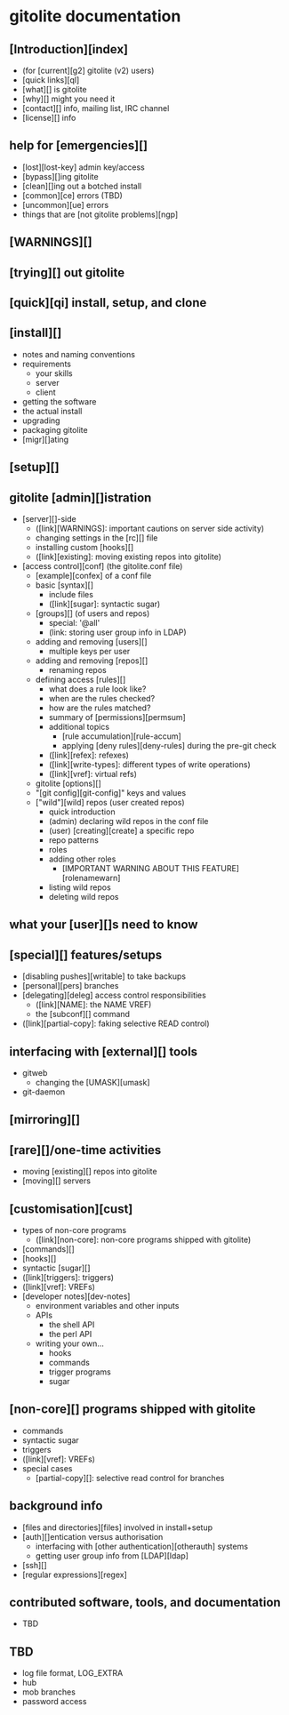 # gitolite documentation

## [Introduction][index]

  * (for [current][g2] gitolite (v2) users)
  * [quick links][ql]
  * [what][] is gitolite
  * [why][] might you need it
  * [contact][] info, mailing list, IRC channel
  * [license][] info

## help for [emergencies][]

  * [lost][lost-key] admin key/access
  * [bypass][]ing gitolite
  * [clean][]ing out a botched install
  * [common][ce] errors (TBD)
  * [uncommon][ue] errors
  * things that are [not gitolite problems][ngp]

## [WARNINGS][]


## [trying][] out gitolite


## [quick][qi] install, setup, and clone


## [install][]

  * notes and naming conventions
  * requirements
      * your skills
      * server
      * client
  * getting the software
  * the actual install
  * upgrading
  * packaging gitolite
  * [migr][]ating

## [setup][]


## gitolite [admin][]istration

  * [server][]-side
      * ([link][WARNINGS]: important cautions on server side activity)
      * changing settings in the [rc][] file
      * installing custom [hooks][]
      * ([link][existing]: moving existing repos into gitolite)
  * [access control][conf] (the gitolite.conf file)
      * [example][confex] of a conf file
      * basic [syntax][]
          * include files
          * ([link][sugar]: syntactic sugar)
      * [groups][] (of users and repos)
          * special: '@all'
          * (link: storing user group info in LDAP)
      * adding and removing [users][]
          * multiple keys per user
      * adding and removing [repos][]
          * renaming repos
      * defining access [rules][]
          * what does a rule look like?
          * when are the rules checked?
          * how are the rules matched?
          * summary of [permissions][permsum]
          * additional topics
              * [rule accumulation][rule-accum]
              * applying [deny rules][deny-rules] during the pre-git check
          * ([link][refex]: refexes)
          * ([link][write-types]: different types of write operations)
          * ([link][vref]: virtual refs)
      * gitolite [options][]
      * "[git config][git-config]" keys and values
      * ["wild"][wild] repos (user created repos)
          * quick introduction
          * (admin) declaring wild repos in the conf file
          * (user) [creating][create] a specific repo
          * repo patterns
          * roles
          * adding other roles
              * [IMPORTANT WARNING ABOUT THIS FEATURE][rolenamewarn]
          * listing wild repos
          * deleting wild repos

## what your [user][]s need to know


## [special][] features/setups

  * [disabling pushes][writable] to take backups
  * [personal][pers] branches
  * [delegating][deleg] access control responsibilities
      * ([link][NAME]: the NAME VREF)
      * the [subconf][] command
  * ([link][partial-copy]: faking selective READ control)

## interfacing with [external][] tools

  * gitweb
      * changing the [UMASK][umask]
  * git-daemon

## [mirroring][]


## [rare][]/one-time activities

  * moving [existing][] repos into gitolite
  * [moving][] servers

## [customisation][cust]

  * types of non-core programs
      * ([link][non-core]: non-core programs shipped with gitolite)
  * [commands][]
  * [hooks][]
  * syntactic [sugar][]
  * ([link][triggers]: triggers)
  * ([link][vref]: VREFs)
  * [developer notes][dev-notes]
      * environment variables and other inputs
      * APIs
          * the shell API
          * the perl API
      * writing your own...
          * hooks
          * commands
          * trigger programs
          * sugar

## [non-core][] programs shipped with gitolite

  * commands
  * syntactic sugar
  * triggers
  * ([link][vref]: VREFs)
  * special cases
      * [partial-copy][]: selective read control for branches

## background info

  * [files and directories][files] involved in install+setup
  * [auth][]entication versus authorisation
      * interfacing with [other authentication][otherauth] systems
      * getting user group info from [LDAP][ldap]
  * [ssh][]
  * [regular expressions][regex]

## contributed software, tools, and documentation

  * TBD

## TBD

  * log file format, LOG_EXTRA
  * hub
  * mob branches
  * password access